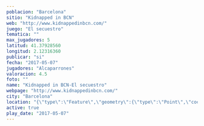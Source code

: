 ```yaml
---
poblacion: "Barcelona"
sitio: "Kidnapped in BCN"
web: "http://www.kidnappedinbcn.com/"
juego: "El secuestro"
tematica: ""
max_jugadores: 5
latitud: 41.37928560
longitud: 2.12316360
publicar: "si"
fecha: "2017-05-07"
jugadores: "Alcaparrones"
valoracion: 4.5
foto: ""
name: "Kidnapped in BCN-El secuestro"
webpage: "http://www.kidnappedinbcn.com/"
city: "Barcelona"
location: "{\"type\":\"Feature\",\"geometry\":{\"type\":\"Point\",\"coordinates\":[\"41,37928560\",\"2,12316360\"]}}"
active: true
play_date: "2017-05-07"
---
```

